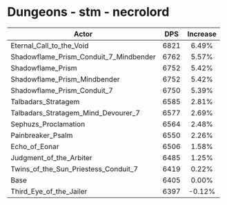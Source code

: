 # Dungeons - stm - necrolord
| Actor | DPS | Increase |
|---|:---:|:---:|
|Eternal_Call_to_the_Void|6821|6.49%|
|Shadowflame_Prism_Conduit_7_Mindbender|6762|5.57%|
|Shadowflame_Prism|6752|5.42%|
|Shadowflame_Prism_Mindbender|6752|5.42%|
|Shadowflame_Prism_Conduit_7|6750|5.39%|
|Talbadars_Stratagem|6585|2.81%|
|Talbadars_Stratagem_Mind_Devourer_7|6577|2.69%|
|Sephuzs_Proclamation|6564|2.48%|
|Painbreaker_Psalm|6550|2.26%|
|Echo_of_Eonar|6506|1.58%|
|Judgment_of_the_Arbiter|6485|1.25%|
|Twins_of_the_Sun_Priestess_Conduit_7|6419|0.22%|
|Base|6405|0.00%|
|Third_Eye_of_the_Jailer|6397|-0.12%|
